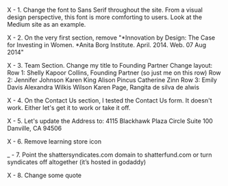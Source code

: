 X - 1. Change the font to Sans Serif throughout the site. From a visual design perspective, this font is more comforting to users. Look at the Medium site as an example.

X - 2. On the very first section, remove "*Innovation by Design: The Case for Investing in Women. *Anita Borg Institute. April. 2014. Web. 07 Aug 2014" 

X - 3. Team Section. 
Change my title to Founding Partner
Change layout: 
Row 1: Shelly Kapoor Collins, Founding Partner (so just me on this row)
Row 2: Jennifer Johnson  Karen King  Alison Pincus Catherine Zinn
Row 3: Emily Davis  Alexandra Wilkis Wilson  Karen Page, Rangita de silva de alwis

X - 4. On the Contact Us section, I tested the Contact Us form. It doesn't work. Either let's get it to work or take it off. 

X - 5. Let's update the Address to:
4115 Blackhawk Plaza Circle
Suite 100
Danville, CA 94506

X - 6. Remove learning store icon

_ - 7. Point the shattersyndicates.com domain to shatterfund.com or turn syndicates off altogether (it’s hosted in godaddy)

X - 8. Change some quote
